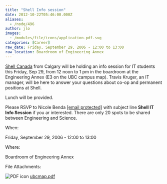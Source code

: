 ```yaml
---
title: "Shell Info session"
date: 2012-10-22T05:46:00.000Z
aliases:
  - /node/496
author: jlo
images:
  - /modules/file/icons/application-pdf.svg
categories: [Career]
raw_date: Friday, September 29, 2006 - 12:00 to 13:00
raw_location: Boardroom of Engineering Annex
---
```


[Shell Canada](http://www.shell.ca/) from Calgary will be holding an info session for IT students this Friday, Sep 29, from 12 noon to 1 pm in the boardroom at the Engineering Annex (E3 on the UBC campus map). Travis Kruger, an IT manager, will be here to answer your questions about co-op and permanent positions at Shell.

Lunch will be provided.

Please RSVP to Nicole Benda [\[email protected\]](/cdn-cgi/l/email-protection#83edeae0ecefe6ade1e6ede7e2c3f6e1e0ade0e2) with subject line **Shell IT Info Session** if you ar interested. There are only 20 spots to be shared between Engineering and Science.

When: 

Friday, September 29, 2006 - 12:00 to 13:00

Where: 

Boardroom of Engineering Annex

File Attachments: 

 ![PDF icon](/modules/file/icons/application-pdf.svg "application/pdf") [ubcmap.pdf](https://ubccsss.org/files/ubcmap.pdf)
